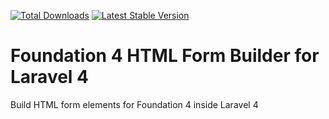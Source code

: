 [![Total Downloads](https://poser.pugx.org/stevenmaguire/foundation/downloads.png)](https://packagist.org/packages/stevenmaguire/foundation)
[![Latest Stable Version](https://poser.pugx.org/stevenmaguire/foundation/v/stable.png)](https://packagist.org/packages/stevenmaguire/foundation)

Foundation 4 HTML Form Builder for Laravel 4
==========

Build HTML form elements for Foundation 4 inside Laravel 4
